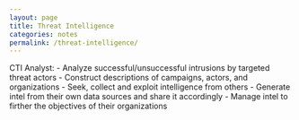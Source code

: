 ```yaml
---
layout: page
title: Threat Intelligence
categories: notes
permalink: /threat-intelligence/
---
```


CTI Analyst:
	- Analyze successful/unsuccessful intrusions by targeted threat actors
	- Construct descriptions of campaigns, actors, and organizations
	- Seek, collect and exploit intelligence from others
	- Generate intel from their own data sources and share it accordingly
	- Manage intel to firther the objectives of their organizations

